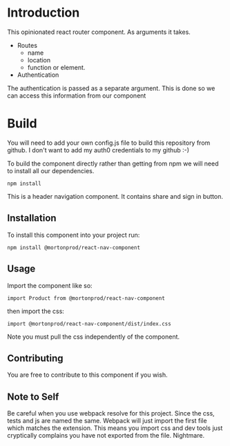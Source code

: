 # Introduction

This opinionated react router component. As arguments it takes. 

* Routes
    * name
    * location
    * function or element.
* Authentication

The authentication is passed as a separate argument. This is done so we can access this information from
our component

# Build 

You will need to add your own config.js file to build this repository from github. 
I don't want to add my auth0 credentials to my github :-) 



To build the component directly rather than getting from npm we will need to install all our dependencies.

```
npm install
```




This is a header navigation component. It contains share and sign in button.

## Installation
To install this component into your project run:

`npm install @mortonprod/react-nav-component`

## Usage

Import the component like so: 

`
import Product from @mortonprod/react-nav-component
`


then import the css:


`
import @mortonprod/react-nav-component/dist/index.css
` 

Note you must pull the css independently of the component. 

## Contributing

You are free to contribute to this component if you wish.

## Note to Self 

Be careful when you use webpack resolve for this project. Since the css, tests and js are named the same. Webpack
will just import the first file which matches the extension. This means you import css and dev tools just cryptically complains you have not exported from the file. Nightmare.
